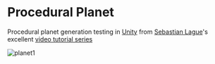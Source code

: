# Procedural Planet

Procedural planet generation testing in [Unity](https://unity3d.com/) from [Sebastian Lague](https://www.youtube.com/user/Cercopithecan)'s excellent [video tutorial series](https://www.youtube.com/playlist?list=PLFt_AvWsXl0cONs3T0By4puYy6GM22ko8)

![planet1](https://benjohns1.github.io/unity-procedural-planet-test/docs/images/planet1.png)
